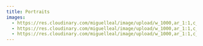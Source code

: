 ```yaml
---
title: Portraits
images:
  - https://res.cloudinary.com/miguelleal/image/upload/w_1000,ar_1:1,c_fill,g_auto,e_art:hokusai/v1601685473/sebas-portfolio-vue/images/portraits/06.jpg
  - https://res.cloudinary.com/miguelleal/image/upload/w_1000,ar_1:1,c_fill,g_auto,e_art:hokusai/v1601685473/sebas-portfolio-vue/images/portraits/01.jpg
  - https://res.cloudinary.com/miguelleal/image/upload/w_1000,ar_1:1,c_fill,g_auto,e_art:hokusai/v1601685475/sebas-portfolio-vue/images/portraits/12.jpg
---
```


